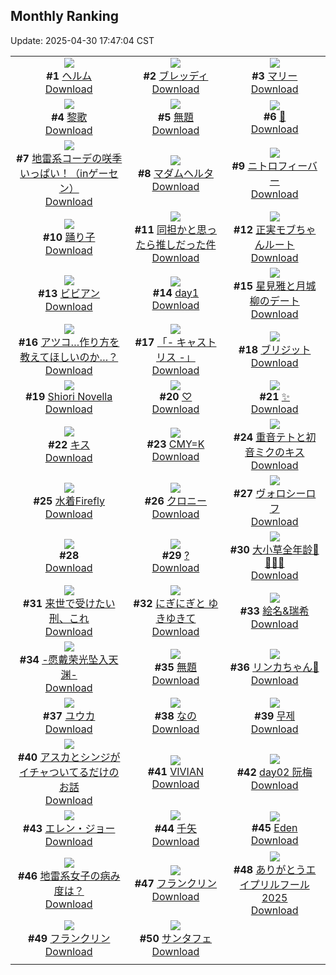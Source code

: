 ## Monthly Ranking
Update: 2025-04-30 17:47:04 CST

|      |      |      |
| :----: | :----: | :----: |
| ![](https://i.pixiv.re/c/240x480/img-master/img/2025/04/02/00/00/15/128857237_p0_master1200.jpg)<br>**#1** [ヘルム](https://www.pixiv.net/artworks/128857237)<br>[Download](https://i.pixiv.re/img-original/img/2025/04/02/00/00/15/128857237_p0.jpg) | ![](https://i.pixiv.re/c/240x480/img-master/img/2025/04/02/20/37/45/128883092_p0_master1200.jpg)<br>**#2** [ブレッディ](https://www.pixiv.net/artworks/128883092)<br>[Download](https://i.pixiv.re/img-original/img/2025/04/02/20/37/45/128883092_p0.jpg) | ![](https://i.pixiv.re/c/240x480/img-master/img/2025/04/02/18/26/41/128878774_p0_master1200.jpg)<br>**#3** [マリー](https://www.pixiv.net/artworks/128878774)<br>[Download](https://i.pixiv.re/img-original/img/2025/04/02/18/26/41/128878774_p0.jpg) |
| ![](https://i.pixiv.re/c/240x480/img-master/img/2025/04/01/14/23/16/128837865_p0_master1200.jpg)<br>**#4** [黎歌](https://www.pixiv.net/artworks/128837865)<br>[Download](https://i.pixiv.re/img-original/img/2025/04/01/14/23/16/128837865_p0.jpg) | ![](https://i.pixiv.re/c/240x480/img-master/img/2025/04/02/00/00/10/128857181_p0_master1200.jpg)<br>**#5** [無題](https://www.pixiv.net/artworks/128857181)<br>[Download](https://i.pixiv.re/img-original/img/2025/04/02/00/00/10/128857181_p0.jpg) | ![](https://i.pixiv.re/c/240x480/img-master/img/2025/04/03/02/49/29/128896058_p0_master1200.jpg)<br>**#6** [👖](https://www.pixiv.net/artworks/128896058)<br>[Download](https://i.pixiv.re/img-original/img/2025/04/03/02/49/29/128896058_p0.png) |
| ![](https://i.pixiv.re/c/240x480/img-master/img/2025/04/02/01/23/06/128860569_p0_master1200.jpg)<br>**#7** [地雷系コーデの咲季いっぱい！（inゲーセン）](https://www.pixiv.net/artworks/128860569)<br>[Download](https://i.pixiv.re/img-original/img/2025/04/02/01/23/06/128860569_p0.jpg) | ![](https://i.pixiv.re/c/240x480/img-master/img/2025/04/02/00/00/09/128857168_p0_master1200.jpg)<br>**#8** [マダムヘルタ](https://www.pixiv.net/artworks/128857168)<br>[Download](https://i.pixiv.re/img-original/img/2025/04/02/00/00/09/128857168_p0.jpg) | ![](https://i.pixiv.re/c/240x480/img-master/img/2025/04/04/00/00/13/128924879_p0_master1200.jpg)<br>**#9** [ニトロフィーバー](https://www.pixiv.net/artworks/128924879)<br>[Download](https://i.pixiv.re/img-original/img/2025/04/04/00/00/13/128924879_p0.jpg) |
| ![](https://i.pixiv.re/c/240x480/img-master/img/2025/04/02/17/30/54/128877149_p0_master1200.jpg)<br>**#10** [踊り子](https://www.pixiv.net/artworks/128877149)<br>[Download](https://i.pixiv.re/img-original/img/2025/04/02/17/30/54/128877149_p0.png) | ![](https://i.pixiv.re/c/240x480/img-master/img/2025/04/04/00/00/07/128924827_p0_master1200.jpg)<br>**#11** [同担かと思ったら推しだった件](https://www.pixiv.net/artworks/128924827)<br>[Download](https://i.pixiv.re/img-original/img/2025/04/04/00/00/07/128924827_p0.png) | ![](https://i.pixiv.re/c/240x480/img-master/img/2025/04/04/20/56/02/128951915_p0_master1200.jpg)<br>**#12** [正実モブちゃんルート](https://www.pixiv.net/artworks/128951915)<br>[Download](https://i.pixiv.re/img-original/img/2025/04/04/20/56/02/128951915_p0.png) |
| ![](https://i.pixiv.re/c/240x480/img-master/img/2025/04/02/00/01/54/128857555_p0_master1200.jpg)<br>**#13** [ビビアン](https://www.pixiv.net/artworks/128857555)<br>[Download](https://i.pixiv.re/img-original/img/2025/04/02/00/01/54/128857555_p0.jpg) | ![](https://i.pixiv.re/c/240x480/img-master/img/2025/04/03/01/53/30/128894942_p0_master1200.jpg)<br>**#14** [day1](https://www.pixiv.net/artworks/128894942)<br>[Download](https://i.pixiv.re/img-original/img/2025/04/03/01/53/30/128894942_p0.jpg) | ![](https://i.pixiv.re/c/240x480/img-master/img/2025/03/31/00/00/08/128784762_p0_master1200.jpg)<br>**#15** [星見雅と月城柳のデート](https://www.pixiv.net/artworks/128784762)<br>[Download](https://i.pixiv.re/img-original/img/2025/03/31/00/00/08/128784762_p0.png) |
| ![](https://i.pixiv.re/c/240x480/img-master/img/2025/04/01/18/09/38/128843156_p0_master1200.jpg)<br>**#16** [アツコ…作り方を教えてほしいのか…？](https://www.pixiv.net/artworks/128843156)<br>[Download](https://i.pixiv.re/img-original/img/2025/04/01/18/09/38/128843156_p0.png) | ![](https://i.pixiv.re/c/240x480/img-master/img/2025/04/02/19/54/27/128881466_p0_master1200.jpg)<br>**#17** [「- キャストリス -」](https://www.pixiv.net/artworks/128881466)<br>[Download](https://i.pixiv.re/img-original/img/2025/04/02/19/54/27/128881466_p0.jpg) | ![](https://i.pixiv.re/c/240x480/img-master/img/2025/04/02/17/56/50/128877789_p0_master1200.jpg)<br>**#18** [ブリジット](https://www.pixiv.net/artworks/128877789)<br>[Download](https://i.pixiv.re/img-original/img/2025/04/02/17/56/50/128877789_p0.png) |
| ![](https://i.pixiv.re/c/240x480/img-master/img/2025/04/02/07/08/49/128866000_p0_master1200.jpg)<br>**#19** [Shiori Novella](https://www.pixiv.net/artworks/128866000)<br>[Download](https://i.pixiv.re/img-original/img/2025/04/02/07/08/49/128866000_p0.png) | ![](https://i.pixiv.re/c/240x480/img-master/img/2025/04/04/01/11/35/128927675_p0_master1200.jpg)<br>**#20** [♡](https://www.pixiv.net/artworks/128927675)<br>[Download](https://i.pixiv.re/img-original/img/2025/04/04/01/11/35/128927675_p0.jpg) | ![](https://i.pixiv.re/c/240x480/img-master/img/2025/04/02/19/37/39/128880975_p0_master1200.jpg)<br>**#21** [✨](https://www.pixiv.net/artworks/128880975)<br>[Download](https://i.pixiv.re/img-original/img/2025/04/02/19/37/39/128880975_p0.png) |
| ![](https://i.pixiv.re/c/240x480/img-master/img/2025/04/01/00/00/09/128820034_p0_master1200.jpg)<br>**#22** [キス](https://www.pixiv.net/artworks/128820034)<br>[Download](https://i.pixiv.re/img-original/img/2025/04/01/00/00/09/128820034_p0.png) | ![](https://i.pixiv.re/c/240x480/img-master/img/2025/04/03/00/00/07/128890907_p0_master1200.jpg)<br>**#23** [CMY=K](https://www.pixiv.net/artworks/128890907)<br>[Download](https://i.pixiv.re/img-original/img/2025/04/03/00/00/07/128890907_p0.png) | ![](https://i.pixiv.re/c/240x480/img-master/img/2025/04/03/00/00/05/128890892_p0_master1200.jpg)<br>**#24** [重音テトと初音ミクのキス](https://www.pixiv.net/artworks/128890892)<br>[Download](https://i.pixiv.re/img-original/img/2025/04/03/00/00/05/128890892_p0.jpg) |
| ![](https://i.pixiv.re/c/240x480/img-master/img/2025/04/02/00/00/13/128857205_p0_master1200.jpg)<br>**#25** [水着Firefly](https://www.pixiv.net/artworks/128857205)<br>[Download](https://i.pixiv.re/img-original/img/2025/04/02/00/00/13/128857205_p0.jpg) | ![](https://i.pixiv.re/c/240x480/img-master/img/2025/04/01/01/17/39/128820529_p0_master1200.jpg)<br>**#26** [クロニー](https://www.pixiv.net/artworks/128820529)<br>[Download](https://i.pixiv.re/img-original/img/2025/04/01/01/17/39/128820529_p0.jpg) | ![](https://i.pixiv.re/c/240x480/img-master/img/2025/04/02/19/20/40/128880429_p0_master1200.jpg)<br>**#27** [ヴォロシーロフ](https://www.pixiv.net/artworks/128880429)<br>[Download](https://i.pixiv.re/img-original/img/2025/04/02/19/20/40/128880429_p0.jpg) |
| ![](https://s.pximg.net/common/images/limit_unviewable_s.png)<br>**#28** [](https://www.pixiv.net/artworks/128915323)<br>[Download](https://s.pximg.net/common/images/limit_unviewable_s.png) | ![](https://i.pixiv.re/c/240x480/img-master/img/2025/04/02/08/15/07/128866999_p0_master1200.jpg)<br>**#29** [?](https://www.pixiv.net/artworks/128866999)<br>[Download](https://i.pixiv.re/img-original/img/2025/04/02/08/15/07/128866999_p0.jpg) | ![](https://i.pixiv.re/c/240x480/img-master/img/2025/04/02/00/00/25/128857313_p0_master1200.jpg)<br>**#30** [大小草全年龄🌳🌳🌳🌳](https://www.pixiv.net/artworks/128857313)<br>[Download](https://i.pixiv.re/img-original/img/2025/04/02/00/00/25/128857313_p0.jpg) |
| ![](https://i.pixiv.re/c/240x480/img-master/img/2025/04/02/00/00/07/128857154_p0_master1200.jpg)<br>**#31** [来世で受けたい刑、これ](https://www.pixiv.net/artworks/128857154)<br>[Download](https://i.pixiv.re/img-original/img/2025/04/02/00/00/07/128857154_p0.jpg) | ![](https://i.pixiv.re/c/240x480/img-master/img/2025/04/02/18/25/27/128878740_p0_master1200.jpg)<br>**#32** [にぎにぎと ゆきゆきて](https://www.pixiv.net/artworks/128878740)<br>[Download](https://i.pixiv.re/img-original/img/2025/04/02/18/25/27/128878740_p0.jpg) | ![](https://i.pixiv.re/c/240x480/img-master/img/2025/04/02/00/00/22/128857290_p0_master1200.jpg)<br>**#33** [絵名&瑞希](https://www.pixiv.net/artworks/128857290)<br>[Download](https://i.pixiv.re/img-original/img/2025/04/02/00/00/22/128857290_p0.jpg) |
| ![](https://i.pixiv.re/c/240x480/img-master/img/2025/03/31/00/00/12/128784801_p0_master1200.jpg)<br>**#34** [-愿戴荣光坠入天渊-](https://www.pixiv.net/artworks/128784801)<br>[Download](https://i.pixiv.re/img-original/img/2025/03/31/00/00/12/128784801_p0.jpg) | ![](https://i.pixiv.re/c/240x480/img-master/img/2025/03/31/20/52/41/128811599_p0_master1200.jpg)<br>**#35** [無題](https://www.pixiv.net/artworks/128811599)<br>[Download](https://i.pixiv.re/img-original/img/2025/03/31/20/52/41/128811599_p0.jpg) | ![](https://i.pixiv.re/c/240x480/img-master/img/2025/04/01/00/30/05/128822192_p0_master1200.jpg)<br>**#36** [リンカちゃん🤍](https://www.pixiv.net/artworks/128822192)<br>[Download](https://i.pixiv.re/img-original/img/2025/04/01/00/30/05/128822192_p0.png) |
| ![](https://i.pixiv.re/c/240x480/img-master/img/2025/04/02/12/30/28/128871216_p0_master1200.jpg)<br>**#37** [ユウカ](https://www.pixiv.net/artworks/128871216)<br>[Download](https://i.pixiv.re/img-original/img/2025/04/02/12/30/28/128871216_p0.png) | ![](https://i.pixiv.re/c/240x480/img-master/img/2025/03/31/01/00/22/128787543_p0_master1200.jpg)<br>**#38** [なの](https://www.pixiv.net/artworks/128787543)<br>[Download](https://i.pixiv.re/img-original/img/2025/03/31/01/00/22/128787543_p0.jpg) | ![](https://i.pixiv.re/c/240x480/img-master/img/2025/04/02/06/00/05/128865010_p0_master1200.jpg)<br>**#39** [무제](https://www.pixiv.net/artworks/128865010)<br>[Download](https://i.pixiv.re/img-original/img/2025/04/02/06/00/05/128865010_p0.jpg) |
| ![](https://i.pixiv.re/c/240x480/img-master/img/2025/04/02/17/36/06/128877277_p0_master1200.jpg)<br>**#40** [アスカとシンジがイチャついてるだけのお話](https://www.pixiv.net/artworks/128877277)<br>[Download](https://i.pixiv.re/img-original/img/2025/04/02/17/36/06/128877277_p0.jpg) | ![](https://i.pixiv.re/c/240x480/img-master/img/2025/04/01/19/01/12/128844918_p0_master1200.jpg)<br>**#41** [VIVIAN](https://www.pixiv.net/artworks/128844918)<br>[Download](https://i.pixiv.re/img-original/img/2025/04/01/19/01/12/128844918_p0.png) | ![](https://i.pixiv.re/c/240x480/img-master/img/2025/04/02/18/05/54/128878296_p0_master1200.jpg)<br>**#42** [day02 阮梅](https://www.pixiv.net/artworks/128878296)<br>[Download](https://i.pixiv.re/img-original/img/2025/04/02/18/05/54/128878296_p0.jpg) |
| ![](https://i.pixiv.re/c/240x480/img-master/img/2025/04/03/00/30/03/128892471_p0_master1200.jpg)<br>**#43** [エレン・ジョー](https://www.pixiv.net/artworks/128892471)<br>[Download](https://i.pixiv.re/img-original/img/2025/04/03/00/30/03/128892471_p0.jpg) | ![](https://i.pixiv.re/c/240x480/img-master/img/2025/04/02/01/18/58/128860445_p0_master1200.jpg)<br>**#44** [千矢](https://www.pixiv.net/artworks/128860445)<br>[Download](https://i.pixiv.re/img-original/img/2025/04/02/01/18/58/128860445_p0.jpg) | ![](https://i.pixiv.re/c/240x480/img-master/img/2025/04/02/13/52/12/128872816_p0_master1200.jpg)<br>**#45** [Eden](https://www.pixiv.net/artworks/128872816)<br>[Download](https://i.pixiv.re/img-original/img/2025/04/02/13/52/12/128872816_p0.png) |
| ![](https://i.pixiv.re/c/240x480/img-master/img/2025/04/02/14/10/58/128873185_p0_master1200.jpg)<br>**#46** [地雷系女子の病み度は？](https://www.pixiv.net/artworks/128873185)<br>[Download](https://i.pixiv.re/img-original/img/2025/04/02/14/10/58/128873185_p0.jpg) | ![](https://i.pixiv.re/c/240x480/img-master/img/2025/04/04/22/00/03/128954455_p0_master1200.jpg)<br>**#47** [フランクリン](https://www.pixiv.net/artworks/128954455)<br>[Download](https://i.pixiv.re/img-original/img/2025/04/04/22/00/03/128954455_p0.jpg) | ![](https://i.pixiv.re/c/240x480/img-master/img/2025/04/01/16/18/54/128840139_p0_master1200.jpg)<br>**#48** [ありがとうエイプリルフール2025](https://www.pixiv.net/artworks/128840139)<br>[Download](https://i.pixiv.re/img-original/img/2025/04/01/16/18/54/128840139_p0.jpg) |
| ![](https://i.pixiv.re/c/240x480/img-master/img/2025/04/02/03/30/01/128863192_p0_master1200.jpg)<br>**#49** [フランクリン](https://www.pixiv.net/artworks/128863192)<br>[Download](https://i.pixiv.re/img-original/img/2025/04/02/03/30/01/128863192_p0.jpg) | ![](https://i.pixiv.re/c/240x480/img-master/img/2025/04/01/22/00/04/128851849_p0_master1200.jpg)<br>**#50** [サンタフェ](https://www.pixiv.net/artworks/128851849)<br>[Download](https://i.pixiv.re/img-original/img/2025/04/01/22/00/04/128851849_p0.jpg) |
|      |
